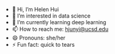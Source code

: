 - 👋 Hi, I’m Helen Hui
- 👀 I’m interested in data science
- 🌱 I’m currently learning deep learning
- 📫 How to reach me: hjunyi@ucsd.edu
- 😄 Pronouns: she/her
- ⚡ Fun fact: quick to tears 

